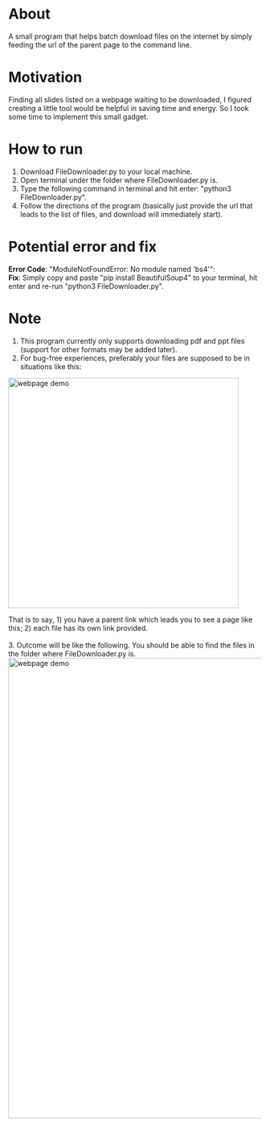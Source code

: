 # About
A small program that helps batch download files on the internet by simply feeding the url of the parent page to the command line.

# Motivation
Finding all slides listed on a webpage waiting to be downloaded, I figured creating a little tool would be helpful in saving time and energy. So I took some time to implement this small gadget.<br>

# How to run
1. Download FileDownloader.py to your local machine.
1. Open terminal under the folder where FileDownloader.py is.
2. Type the following command in terminal and hit enter: "python3 FileDownloader.py".
3. Follow the directions of the program (basically just provide the url that leads to the list of files, and download will immediately start).

# Potential error and fix
**Error Code**: "ModuleNotFoundError: No module named 'bs4'":<br>
**Fix**: Simply copy and paste "pip install BeautifulSoup4" to your terminal, hit enter and re-run "python3 FileDownloader.py".<br>

# Note
1. This program currently only supports downloading pdf and ppt files (support for other formats may be added later).
2. For bug-free experiences, preferably your files are supposed to be in situations like this:
<img width="458" alt="webpage demo" src="https://github.com/pppiyo/File_Downloader/blob/master/webpage%20demo.png">

  That is to say, 1) you have a parent link which leads you to see a page like this; 2) each file has its own link provided.<br><br>
3. Outcome will be like the following. You should be able to find the files in the folder where FileDownloader.py is.<br>
<img width="916" alt="webpage demo" src="https://github.com/pppiyo/File_Downloader/blob/master/code%20effect.png">
